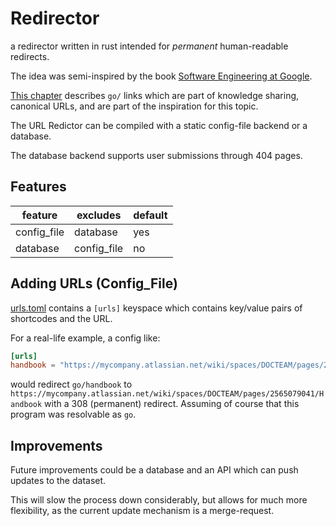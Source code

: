 # Redirector

a redirector written in rust intended for *permanent* human-readable redirects.

The idea was semi-inspired by the book [Software Engineering at Google].

[This chapter](https://abseil.io/resources/swe-book/html/ch03.html#ch01fn44) describes `go/` links which
are part of knowledge sharing, canonical URLs, and are part of the inspiration for this topic.

The URL Redictor can be compiled with a static config-file backend or a database.

The database backend supports user submissions through 404 pages.

## Features

| feature     | excludes    | default |
|-------------|-------------|---------|
| config_file | database    | yes     |
| database    | config_file | no      |

## Adding URLs (Config_File)

[urls.toml](./urls.toml) contains a `[urls]` keyspace which contains key/value pairs of shortcodes and the URL.

For a real-life example, a config like:
```toml
[urls]
handbook = "https://mycompany.atlassian.net/wiki/spaces/DOCTEAM/pages/2565079041/Handbook"
```
would redirect `go/handbook` to `https://mycompany.atlassian.net/wiki/spaces/DOCTEAM/pages/2565079041/Handbook`
with a 308 (permanent) redirect. Assuming of course that this program was resolvable as `go`.

## Improvements

Future improvements could be a database and an API which can push updates to the dataset.

This will slow the process down considerably, but allows for much more flexibility, as the current
update mechanism is a merge-request.

[Software Engineering at Google]: https://www.oreilly.com/library/view/software-engineering-at/9781492082781/